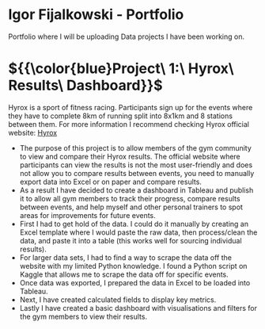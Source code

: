 # Igor Fijalkowski - Portfolio
Portfolio where I will be uploading Data projects I have been working on.

# ${{\color{blue}Project\ 1:\ Hyrox\ Results\ Dashboard}}$

Hyrox is a sport of fitness racing. Participants sign up for the events where they have to complete 8km of running split into 8x1km and 8 stations between them. For more information I recommend checking Hyrox official website: [Hyrox](#www.hyrox.com) 

* The purpose of this project is to allow members of the gym community to view and compare their Hyrox results. The official website where participants can view the results is not the most user-friendly and does not allow you to compare results between events, you need to manually export data into Excel or on paper and compare results.
* As a result I have decided to create a dashboard in Tableau and publish it to allow all gym members to track their progress, compare results between events, and help myself and other personal trainers to spot areas for improvements for future events.
* First I had to get hold of the data. I could do it manually by creating an Excel template where I would paste the raw data, then process/clean the data, and paste it into a table (this works well for sourcing individual results).
* For larger data sets, I had to find a way to scrape the data off the website with my limited Python knowledge. I found a Python script on Kaggle that allows me to scrape the data off for specific events.
* Once data was exported, I prepared the data in Excel to be loaded into Tableau.
* Next, I have created calculated fields to display key metrics.
* Lastly I have created a basic dashboard with visualisations and filters for the gym members to view their results.

